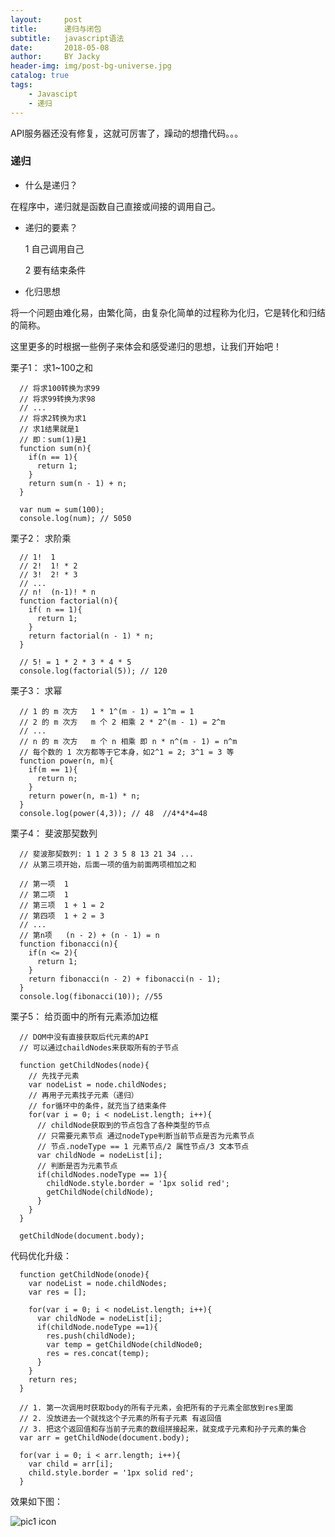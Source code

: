 ```yaml
---
layout:     post
title:      递归与闭包
subtitle:   javascript语法
date:       2018-05-08
author:     BY Jacky
header-img: img/post-bg-universe.jpg
catalog: true
tags:
    - Javascipt
    - 递归 
---
```


API服务器还没有修复，这就可厉害了，躁动的想撸代码。。。

### 递归


* 什么是递归？

在程序中，递归就是函数自己直接或间接的调用自己。

* 递归的要素？

   1 自己调用自己

   2 要有结束条件

* 化归思想

将一个问题由难化易，由繁化简，由复杂化简单的过程称为化归，它是转化和归结的简称。

这里更多的时根据一些例子来体会和感受递归的思想，让我们开始吧！

栗子1： 求1~100之和

```
  // 将求100转换为求99
  // 将求99转换为求98
  // ...
  // 将求2转换为求1
  // 求1结果就是1
  // 即：sum(1)是1
  function sum(n){
    if(n == 1){
      return 1;
    }
    return sum(n - 1) + n;
  }
  
  var num = sum(100);
  console.log(num); // 5050
```

栗子2： 求阶乘

```
  // 1!  1
  // 2!  1! * 2
  // 3!  2! * 3
  // ...
  // n!  (n-1)! * n
  function factorial(n){
    if( n == 1){
      return 1;
    }
    return factorial(n - 1) * n;
  }
  
  // 5! = 1 * 2 * 3 * 4 * 5
  console.log(factorial(5)); // 120
```

栗子3： 求幂

```
  // 1 的 m 次方   1 * 1^(m - 1) = 1^m = 1
  // 2 的 m 次方   m 个 2 相乘 2 * 2^(m - 1) = 2^m
  // ...
  // n 的 m 次方   m 个 n 相乘 即 n * n^(m - 1) = n^m
  // 每个数的 1 次方都等于它本身，如2^1 = 2; 3^1 = 3 等
  function power(n, m){
    if(m == 1){
      return n;
    }
    return power(n, m-1) * n;
  }
  console.log(power(4,3)); // 48  //4*4*4=48
```

栗子4： 斐波那契数列

```
  // 斐波那契数列: 1 1 2 3 5 8 13 21 34 ...
  // 从第三项开始，后面一项的值为前面两项相加之和
  
  // 第一项  1
  // 第二项  1
  // 第三项  1 + 1 = 2
  // 第四项  1 + 2 = 3
  // ...
  // 第n项   (n - 2) + (n - 1) = n
  function fibonacci(n){
    if(n <= 2){
      return 1;
    }
    return fibonacci(n - 2) + fibonacci(n - 1);
  }
  console.log(fibonacci(10)); //55
```

栗子5： 给页面中的所有元素添加边框

```
  // DOM中没有直接获取后代元素的API
  // 可以通过chaildNodes来获取所有的子节点
  
  function getChildNodes(node){
    // 先找子元素
    var nodeList = node.childNodes;
    // 再用子元素找子元素（递归）
    // for循环中的条件，就充当了结束条件
    for(var i = 0; i < nodeList.length; i++){
      // childNode获取到的节点包含了各种类型的节点 
      // 只需要元素节点 通过nodeType判断当前节点是否为元素节点
      // 节点.nodeType == 1 元素节点/2 属性节点/3 文本节点
      var childNode = nodeList[i];
      // 判断是否为元素节点
      if(childNodes.nodeType == 1){
        childNode.style.border = '1px solid red';
        getChildNode(childNode);
      }
    }
  }
  
  getChildNode(document.body);
```

代码优化升级：

```
  function getChildNode(onode){
    var nodeList = node.childNodes;
    var res = [];
    
    for(var i = 0; i < nodeList.length; i++){
      var childNode = nodeList[i];
      if(childNode.nodeType ==1){
        res.push(childNode);
        var temp = getChildNode(childNode0;
        res = res.concat(temp);
      }
    }
    return res;
  }
  
  // 1. 第一次调用时获取body的所有子元素，会把所有的子元素全部放到res里面
  // 2. 没放进去一个就找这个子元素的所有子元素 有返回值
  // 3. 把这个返回值和存当前子元素的数组拼接起来，就变成子元素和孙子元素的集合
  var arr = getChildNode(document.body);
  
  for(var i = 0; i < arr.length; i++){
    var child = arr[i];
    child.style.border = '1px solid red';
  }
```

效果如下图： 

![pic1 icon](http://f.cl.ly/items/163S2L2a3i2o1P2F1o3b/111.png)





























